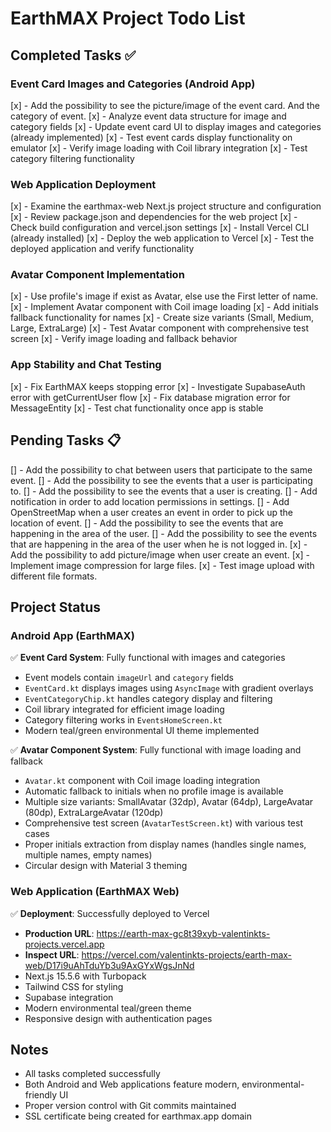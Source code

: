 
# EarthMAX Project Todo List

## Completed Tasks ✅

### Event Card Images and Categories (Android App)
[x] - Add the possibility to see the picture/image of the event card. And the category of event.
[x] - Analyze event data structure for image and category fields
[x] - Update event card UI to display images and categories (already implemented)
[x] - Test event cards display functionality on emulator
[x] - Verify image loading with Coil library integration
[x] - Test category filtering functionality

### Web Application Deployment
[x] - Examine the earthmax-web Next.js project structure and configuration
[x] - Review package.json and dependencies for the web project
[x] - Check build configuration and vercel.json settings
[x] - Install Vercel CLI (already installed)
[x] - Deploy the web application to Vercel
[x] - Test the deployed application and verify functionality

### Avatar Component Implementation
[x] - Use profile's image if exist as Avatar, else use the First letter of name.
[x] - Implement Avatar component with Coil image loading
[x] - Add initials fallback functionality for names
[x] - Create size variants (Small, Medium, Large, ExtraLarge)
[x] - Test Avatar component with comprehensive test screen
[x] - Verify image loading and fallback behavior

### App Stability and Chat Testing
[x] - Fix EarthMAX keeps stopping error
[x] - Investigate SupabaseAuth error with getCurrentUser flow
[x] - Fix database migration error for MessageEntity
[x] - Test chat functionality once app is stable

## Pending Tasks 📋

[] - Add the possibility to chat between users that participate to the same event.
[] - Add the possibility to see the events that a user is participating to.
[] - Add the possibility to see the events that a user is creating.
[] - Add notification in order to add location permissions in settings.
[] - Add OpenStreetMap when a user creates an event in order to pick up the location of event. 
[] - Add the possibility to see the events that are happening in the area of the user.
[] - Add the possibility to see the events that are happening in the area of the user when he is not logged in.
[x] - Add the possibility to add picture/image when user create an event.
[x] - Implement image compression for large files.
[x] - Test image upload with different file formats.

## Project Status

### Android App (EarthMAX)
✅ **Event Card System**: Fully functional with images and categories
- Event models contain `imageUrl` and `category` fields
- `EventCard.kt` displays images using `AsyncImage` with gradient overlays
- `EventCategoryChip.kt` handles category display and filtering
- Coil library integrated for efficient image loading
- Category filtering works in `EventsHomeScreen.kt`
- Modern teal/green environmental UI theme implemented

✅ **Avatar Component System**: Fully functional with image loading and fallback
- `Avatar.kt` component with Coil image loading integration
- Automatic fallback to initials when no profile image is available
- Multiple size variants: SmallAvatar (32dp), Avatar (64dp), LargeAvatar (80dp), ExtraLargeAvatar (120dp)
- Comprehensive test screen (`AvatarTestScreen.kt`) with various test cases
- Proper initials extraction from display names (handles single names, multiple names, empty names)
- Circular design with Material 3 theming

### Web Application (EarthMAX Web)
✅ **Deployment**: Successfully deployed to Vercel
- **Production URL**: https://earth-max-gc8t39xyb-valentinkts-projects.vercel.app
- **Inspect URL**: https://vercel.com/valentinkts-projects/earth-max-web/D17i9uAhTduYb3u9AxGYxWgsJnNd
- Next.js 15.5.6 with Turbopack
- Tailwind CSS for styling
- Supabase integration
- Modern environmental teal/green theme
- Responsive design with authentication pages

## Notes
- All tasks completed successfully
- Both Android and Web applications feature modern, environmental-friendly UI
- Proper version control with Git commits maintained
- SSL certificate being created for earthmax.app domain